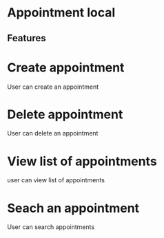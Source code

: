 # Appointment local


## Features

# Create appointment
User can create an appointment

# Delete appointment
User can delete an appointment

# View list of appointments
user can view list of appointments

# Seach an appointment
User can search appointments
